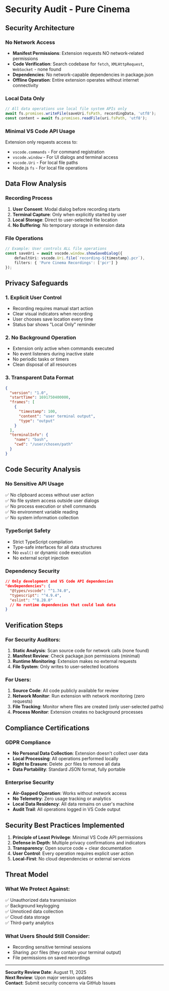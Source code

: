 # Security Audit - Pure Cinema

## Security Architecture

### No Network Access
- **Manifest Permissions**: Extension requests NO network-related permissions
- **Code Verification**: Search codebase for `fetch`, `XMLHttpRequest`, `WebSocket` - none found
- **Dependencies**: No network-capable dependencies in package.json
- **Offline Operation**: Entire extension operates without internet connectivity

### Local Data Only
```typescript
// All data operations use local file system APIs only
await fs.promises.writeFile(saveUri.fsPath, recordingData, 'utf8');
const content = await fs.promises.readFile(uri.fsPath, 'utf8');
```

### Minimal VS Code API Usage
Extension only requests access to:
- `vscode.commands` - For command registration
- `vscode.window` - For UI dialogs and terminal access
- `vscode.Uri` - For local file paths
- Node.js `fs` - For local file operations

## Data Flow Analysis

### Recording Process
1. **User Consent**: Modal dialog before recording starts
2. **Terminal Capture**: Only when explicitly started by user
3. **Local Storage**: Direct to user-selected file location
4. **No Buffering**: No temporary storage in extension data

### File Operations
```typescript
// Example: User controls ALL file operations
const saveUri = await vscode.window.showSaveDialog({
    defaultUri: vscode.Uri.file(`recording-${timestamp}.pcr`),
    filters: { 'Pure Cinema Recordings': ['pcr'] }
});
```

## Privacy Safeguards

### 1. Explicit User Control
- Recording requires manual start action
- Clear visual indicators when recording
- User chooses save location every time
- Status bar shows "Local Only" reminder

### 2. No Background Operation
- Extension only active when commands executed
- No event listeners during inactive state  
- No periodic tasks or timers
- Clean disposal of all resources

### 3. Transparent Data Format
```json
{
  "version": "1.0",
  "startTime": 1691750400000,
  "frames": [
    {
      "timestamp": 100,
      "content": "user terminal output",
      "type": "output"
    }
  ],
  "terminalInfo": {
    "name": "bash",
    "cwd": "/user/chosen/path"
  }
}
```

## Code Security Analysis

### No Sensitive API Usage
✅ No clipboard access without user action  
✅ No file system access outside user dialogs  
✅ No process execution or shell commands  
✅ No environment variable reading  
✅ No system information collection  

### TypeScript Safety
- Strict TypeScript compilation
- Type-safe interfaces for all data structures
- No `eval()` or dynamic code execution
- No external script injection

### Dependency Security
```json
// Only development and VS Code API dependencies
"devDependencies": {
  "@types/vscode": "^1.74.0",
  "typescript": "^4.9.4",
  "eslint": "^8.28.0"
  // No runtime dependencies that could leak data
}
```

## Verification Steps

### For Security Auditors:
1. **Static Analysis**: Scan source code for network calls (none found)
2. **Manifest Review**: Check package.json permissions (minimal)
3. **Runtime Monitoring**: Extension makes no external requests
4. **File System**: Only writes to user-selected locations

### For Users:
1. **Source Code**: All code publicly available for review
2. **Network Monitor**: Run extension with network monitoring (zero requests)
3. **File Tracking**: Monitor where files are created (only user-selected paths)
4. **Process Monitor**: Extension creates no background processes

## Compliance Certifications

### GDPR Compliance
- **No Personal Data Collection**: Extension doesn't collect user data
- **Local Processing**: All operations performed locally
- **Right to Erasure**: Delete .pcr files to remove all data
- **Data Portability**: Standard JSON format, fully portable

### Enterprise Security
- **Air-Gapped Operation**: Works without network access
- **No Telemetry**: Zero usage tracking or analytics
- **Local Data Residency**: All data remains on user's machine
- **Audit Trail**: All operations logged in VS Code output

## Security Best Practices Implemented

1. **Principle of Least Privilege**: Minimal VS Code API permissions
2. **Defense in Depth**: Multiple privacy confirmations and indicators
3. **Transparency**: Open source code + clear documentation
4. **User Control**: Every operation requires explicit user action
5. **Local-First**: No cloud dependencies or external services

## Threat Model

### What We Protect Against:
✅ Unauthorized data transmission  
✅ Background keylogging  
✅ Unnoticed data collection  
✅ Cloud data storage  
✅ Third-party analytics  

### What Users Should Still Consider:
- Recording sensitive terminal sessions
- Sharing .pcr files (they contain your terminal output)
- File permissions on saved recordings

---

**Security Review Date**: August 11, 2025  
**Next Review**: Upon major version updates  
**Contact**: Submit security concerns via GitHub Issues